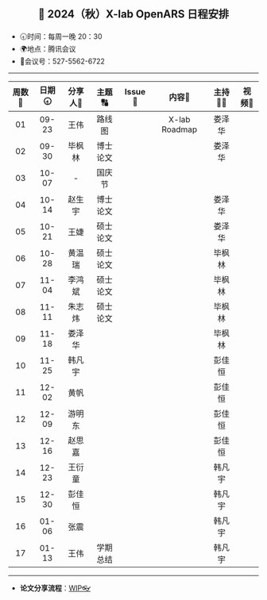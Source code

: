 
## <p align="center">🌷 2024（秋）X-lab OpenARS 日程安排 </p>

- 🕣时间：每周一晚 20：30
- 🌍地点：腾讯会议
- 📠会议号：527-5562-6722


****


| 周数📆 | 日期🕣 | 分享人🙋 | 主题🔠 | Issue📌 | 内容📒 | 主持💂‍♂️ | 视频🎥 |
| :----: | :----: | :----: | :----: |:----:| :----: | :----------: | :--------: |
|  01   | 09-23 | 王伟 | 路线图 |  | X-lab Roadmap | 娄泽华 |  |
|  02   | 09-30 | 毕枫林 | 博士论文 | |  | 娄泽华 | |
|  03   | 10-07 | - | 国庆节 |  |  |  |  |
|  04   | 10-14 | 赵生宇 | 博士论文 |  |  | 娄泽华 |  |
|  05   | 10-21 | 王婕 | 硕士论文 |  |  | 娄泽华 |  |
|  06   | 10-28 | 黄温瑞 | 硕士论文 |  |  | 毕枫林 |  |
|  07   | 11-04 | 李鸿斌 | 硕士论文 |  |  | 毕枫林 |  |
|  08   | 11-11 | 朱志炜 | 硕士论文  |  |  | 毕枫林 |  |
|  09   | 11-18 | 娄泽华 |  |  |  | 毕枫林 | |
|  10   | 11-25 | 韩凡宇 | | | | 彭佳恒 | |
|  11   | 12-02 | 黄帆 | | | | 彭佳恒 | |
|  12   | 12-09 | 游明东 | | | | 彭佳恒 | |
|  13   | 12-16 | 赵思嘉 | |  | | 彭佳恒 |  |
|  14   | 12-23 | 王衍童 | |  | | 韩凡宇 |  |
|  15   | 12-30 | 彭佳恒 | |  | | 韩凡宇 |  |
|  16   | 01-06 | 张震 | |  | | 韩凡宇 |  |
|  17   | 01-13 | 王伟 | 学期总结 |  | | 韩凡宇 |  |



****

* **论文分享流程**：[WIP👓](https://github.com/X-lab2017/open-research/tree/main/OpenReading)
